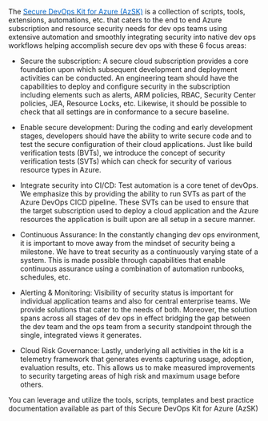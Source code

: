 


The <a href="https://github.com/azsk/DevOpsKit-docs" target="_blank"><span style="color: #0066cc;" color="#0066cc">Secure DevOps Kit for Azure (AzSK)</span></a> is a collection of scripts, tools, extensions, automations, etc. that caters to the end to end Azure subscription and resource security needs for dev ops teams using extensive automation and smoothly integrating security into native dev ops workflows helping accomplish secure dev ops with these 6 focus areas:


- Secure the subscription: A secure cloud subscription provides a core foundation upon which subsequent development and deployment activities can be conducted. An engineering team should have the capabilities to deploy and configure security in the subscription including elements such as alerts, ARM policies, RBAC, Security Center policies, JEA, Resource Locks, etc. Likewise, it should be possible to check that all settings are in conformance to a secure baseline.

- Enable secure development: During the coding and early development stages, developers should have the ability to write secure code and to test the secure configuration of their cloud applications. Just like build verification tests (BVTs), we introduce the concept of security verification tests (SVTs) which can check for security of various resource types in Azure.

- Integrate security into CI/CD: Test automation is a core tenet of devOps. We emphasize this by providing the ability to run SVTs as part of the Azure DevOps CICD pipeline. These SVTs can be used to ensure that the target subscription used to deploy a cloud application and the Azure resources the application is built upon are all setup in a secure manner.

- Continuous Assurance: In the constantly changing dev ops environment, it is important to move away from the mindset of security being a milestone. We have to treat security as a continuously varying state of a system. This is made possible through capabilities that enable continuous assurance using a combination of automation runbooks, schedules, etc.

- Alerting & Monitoring: Visibility of security status is important for individual application teams and also for central enterprise teams. We provide solutions that cater to the needs of both. Moreover, the solution spans across all stages of dev ops in effect bridging the gap between the dev team and the ops team from a security standpoint through the single, integrated views it generates.

- Cloud Risk Governance: Lastly, underlying all activities in the kit is a telemetry framework that generates events capturing usage, adoption, evaluation results, etc. This allows us to make measured improvements to security targeting areas of high risk and maximum usage before others.

You can leverage and utilize the tools, scripts, templates and best practice documentation available as part of this Secure DevOps Kit for Azure (AzSK)
